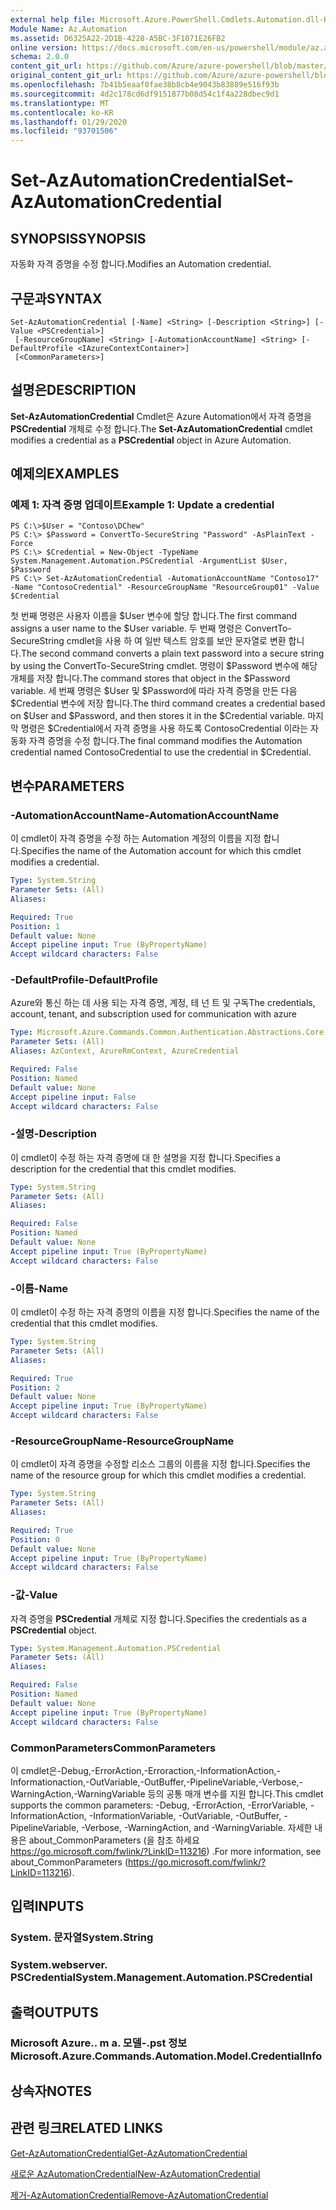 ```yaml
---
external help file: Microsoft.Azure.PowerShell.Cmdlets.Automation.dll-Help.xml
Module Name: Az.Automation
ms.assetid: D6325A22-2D1B-4228-A5BC-3F1071E26FB2
online version: https://docs.microsoft.com/en-us/powershell/module/az.automation/set-azautomationcredential
schema: 2.0.0
content_git_url: https://github.com/Azure/azure-powershell/blob/master/src/Automation/Automation/help/Set-AzAutomationCredential.md
original_content_git_url: https://github.com/Azure/azure-powershell/blob/master/src/Automation/Automation/help/Set-AzAutomationCredential.md
ms.openlocfilehash: 7b41b5eaaf0fae38b8cb4e9043b83889e516f93b
ms.sourcegitcommit: 4d2c178cd6df9151877b08d54c1f4a228dbec9d1
ms.translationtype: MT
ms.contentlocale: ko-KR
ms.lasthandoff: 01/29/2020
ms.locfileid: "93701506"
---
```

# <span data-ttu-id="308bb-101">Set-AzAutomationCredential</span><span class="sxs-lookup"><span data-stu-id="308bb-101">Set-AzAutomationCredential</span></span>

## <span data-ttu-id="308bb-102">SYNOPSIS</span><span class="sxs-lookup"><span data-stu-id="308bb-102">SYNOPSIS</span></span>
<span data-ttu-id="308bb-103">자동화 자격 증명을 수정 합니다.</span><span class="sxs-lookup"><span data-stu-id="308bb-103">Modifies an Automation credential.</span></span>

## <span data-ttu-id="308bb-104">구문과</span><span class="sxs-lookup"><span data-stu-id="308bb-104">SYNTAX</span></span>

```
Set-AzAutomationCredential [-Name] <String> [-Description <String>] [-Value <PSCredential>]
 [-ResourceGroupName] <String> [-AutomationAccountName] <String> [-DefaultProfile <IAzureContextContainer>]
 [<CommonParameters>]
```

## <span data-ttu-id="308bb-105">설명은</span><span class="sxs-lookup"><span data-stu-id="308bb-105">DESCRIPTION</span></span>
<span data-ttu-id="308bb-106">**Set-AzAutomationCredential** Cmdlet은 Azure Automation에서 자격 증명을 **PSCredential** 개체로 수정 합니다.</span><span class="sxs-lookup"><span data-stu-id="308bb-106">The **Set-AzAutomationCredential** cmdlet modifies a credential as a **PSCredential** object in Azure Automation.</span></span>

## <span data-ttu-id="308bb-107">예제의</span><span class="sxs-lookup"><span data-stu-id="308bb-107">EXAMPLES</span></span>

### <span data-ttu-id="308bb-108">예제 1: 자격 증명 업데이트</span><span class="sxs-lookup"><span data-stu-id="308bb-108">Example 1: Update a credential</span></span>
```
PS C:\>$User = "Contoso\DChew"
PS C:\> $Password = ConvertTo-SecureString "Password" -AsPlainText -Force
PS C:\> $Credential = New-Object -TypeName System.Management.Automation.PSCredential -ArgumentList $User, $Password
PS C:\> Set-AzAutomationCredential -AutomationAccountName "Contoso17" -Name "ContosoCredential" -ResourceGroupName "ResourceGroup01" -Value $Credential
```

<span data-ttu-id="308bb-109">첫 번째 명령은 사용자 이름을 $User 변수에 할당 합니다.</span><span class="sxs-lookup"><span data-stu-id="308bb-109">The first command assigns a user name to the $User variable.</span></span>
<span data-ttu-id="308bb-110">두 번째 명령은 ConvertTo-SecureString cmdlet을 사용 하 여 일반 텍스트 암호를 보안 문자열로 변환 합니다.</span><span class="sxs-lookup"><span data-stu-id="308bb-110">The second command converts a plain text password into a secure string by using the ConvertTo-SecureString cmdlet.</span></span>
<span data-ttu-id="308bb-111">명령이 $Password 변수에 해당 개체를 저장 합니다.</span><span class="sxs-lookup"><span data-stu-id="308bb-111">The command stores that object in the $Password variable.</span></span>
<span data-ttu-id="308bb-112">세 번째 명령은 $User 및 $Password에 따라 자격 증명을 만든 다음 $Credential 변수에 저장 합니다.</span><span class="sxs-lookup"><span data-stu-id="308bb-112">The third command creates a credential based on $User and $Password, and then stores it in the $Credential variable.</span></span>
<span data-ttu-id="308bb-113">마지막 명령은 $Credential에서 자격 증명을 사용 하도록 ContosoCredential 이라는 자동화 자격 증명을 수정 합니다.</span><span class="sxs-lookup"><span data-stu-id="308bb-113">The final command modifies the Automation credential named ContosoCredential to use the credential in $Credential.</span></span>

## <span data-ttu-id="308bb-114">변수</span><span class="sxs-lookup"><span data-stu-id="308bb-114">PARAMETERS</span></span>

### <span data-ttu-id="308bb-115">-AutomationAccountName</span><span class="sxs-lookup"><span data-stu-id="308bb-115">-AutomationAccountName</span></span>
<span data-ttu-id="308bb-116">이 cmdlet이 자격 증명을 수정 하는 Automation 계정의 이름을 지정 합니다.</span><span class="sxs-lookup"><span data-stu-id="308bb-116">Specifies the name of the Automation account for which this cmdlet modifies a credential.</span></span>

```yaml
Type: System.String
Parameter Sets: (All)
Aliases:

Required: True
Position: 1
Default value: None
Accept pipeline input: True (ByPropertyName)
Accept wildcard characters: False
```

### <span data-ttu-id="308bb-117">-DefaultProfile</span><span class="sxs-lookup"><span data-stu-id="308bb-117">-DefaultProfile</span></span>
<span data-ttu-id="308bb-118">Azure와 통신 하는 데 사용 되는 자격 증명, 계정, 테 넌 트 및 구독</span><span class="sxs-lookup"><span data-stu-id="308bb-118">The credentials, account, tenant, and subscription used for communication with azure</span></span>

```yaml
Type: Microsoft.Azure.Commands.Common.Authentication.Abstractions.Core.IAzureContextContainer
Parameter Sets: (All)
Aliases: AzContext, AzureRmContext, AzureCredential

Required: False
Position: Named
Default value: None
Accept pipeline input: False
Accept wildcard characters: False
```

### <span data-ttu-id="308bb-119">-설명</span><span class="sxs-lookup"><span data-stu-id="308bb-119">-Description</span></span>
<span data-ttu-id="308bb-120">이 cmdlet이 수정 하는 자격 증명에 대 한 설명을 지정 합니다.</span><span class="sxs-lookup"><span data-stu-id="308bb-120">Specifies a description for the credential that this cmdlet modifies.</span></span>

```yaml
Type: System.String
Parameter Sets: (All)
Aliases:

Required: False
Position: Named
Default value: None
Accept pipeline input: True (ByPropertyName)
Accept wildcard characters: False
```

### <span data-ttu-id="308bb-121">-이름</span><span class="sxs-lookup"><span data-stu-id="308bb-121">-Name</span></span>
<span data-ttu-id="308bb-122">이 cmdlet이 수정 하는 자격 증명의 이름을 지정 합니다.</span><span class="sxs-lookup"><span data-stu-id="308bb-122">Specifies the name of the credential that this cmdlet modifies.</span></span>

```yaml
Type: System.String
Parameter Sets: (All)
Aliases:

Required: True
Position: 2
Default value: None
Accept pipeline input: True (ByPropertyName)
Accept wildcard characters: False
```

### <span data-ttu-id="308bb-123">-ResourceGroupName</span><span class="sxs-lookup"><span data-stu-id="308bb-123">-ResourceGroupName</span></span>
<span data-ttu-id="308bb-124">이 cmdlet이 자격 증명을 수정할 리소스 그룹의 이름을 지정 합니다.</span><span class="sxs-lookup"><span data-stu-id="308bb-124">Specifies the name of the resource group for which this cmdlet modifies a credential.</span></span>

```yaml
Type: System.String
Parameter Sets: (All)
Aliases:

Required: True
Position: 0
Default value: None
Accept pipeline input: True (ByPropertyName)
Accept wildcard characters: False
```

### <span data-ttu-id="308bb-125">-값</span><span class="sxs-lookup"><span data-stu-id="308bb-125">-Value</span></span>
<span data-ttu-id="308bb-126">자격 증명을 **PSCredential** 개체로 지정 합니다.</span><span class="sxs-lookup"><span data-stu-id="308bb-126">Specifies the credentials as a **PSCredential** object.</span></span>

```yaml
Type: System.Management.Automation.PSCredential
Parameter Sets: (All)
Aliases:

Required: False
Position: Named
Default value: None
Accept pipeline input: True (ByPropertyName)
Accept wildcard characters: False
```

### <span data-ttu-id="308bb-127">CommonParameters</span><span class="sxs-lookup"><span data-stu-id="308bb-127">CommonParameters</span></span>
<span data-ttu-id="308bb-128">이 cmdlet은-Debug,-ErrorAction,-Erroraction,-InformationAction,-Informationaction,-OutVariable,-OutBuffer,-PipelineVariable,-Verbose,-WarningAction,-WarningVariable 등의 공통 매개 변수를 지원 합니다.</span><span class="sxs-lookup"><span data-stu-id="308bb-128">This cmdlet supports the common parameters: -Debug, -ErrorAction, -ErrorVariable, -InformationAction, -InformationVariable, -OutVariable, -OutBuffer, -PipelineVariable, -Verbose, -WarningAction, and -WarningVariable.</span></span> <span data-ttu-id="308bb-129">자세한 내용은 about_CommonParameters (을 참조 하세요 https://go.microsoft.com/fwlink/?LinkID=113216) .</span><span class="sxs-lookup"><span data-stu-id="308bb-129">For more information, see about_CommonParameters (https://go.microsoft.com/fwlink/?LinkID=113216).</span></span>

## <span data-ttu-id="308bb-130">입력</span><span class="sxs-lookup"><span data-stu-id="308bb-130">INPUTS</span></span>

### <span data-ttu-id="308bb-131">System. 문자열</span><span class="sxs-lookup"><span data-stu-id="308bb-131">System.String</span></span>

### <span data-ttu-id="308bb-132">System.webserver. PSCredential</span><span class="sxs-lookup"><span data-stu-id="308bb-132">System.Management.Automation.PSCredential</span></span>

## <span data-ttu-id="308bb-133">출력</span><span class="sxs-lookup"><span data-stu-id="308bb-133">OUTPUTS</span></span>

### <span data-ttu-id="308bb-134">Microsoft Azure.. m a. 모델-.pst 정보</span><span class="sxs-lookup"><span data-stu-id="308bb-134">Microsoft.Azure.Commands.Automation.Model.CredentialInfo</span></span>

## <span data-ttu-id="308bb-135">상속자</span><span class="sxs-lookup"><span data-stu-id="308bb-135">NOTES</span></span>

## <span data-ttu-id="308bb-136">관련 링크</span><span class="sxs-lookup"><span data-stu-id="308bb-136">RELATED LINKS</span></span>

[<span data-ttu-id="308bb-137">Get-AzAutomationCredential</span><span class="sxs-lookup"><span data-stu-id="308bb-137">Get-AzAutomationCredential</span></span>](./Get-AzAutomationCredential.md)

[<span data-ttu-id="308bb-138">새로운 AzAutomationCredential</span><span class="sxs-lookup"><span data-stu-id="308bb-138">New-AzAutomationCredential</span></span>](./New-AzAutomationCredential.md)

[<span data-ttu-id="308bb-139">제거-AzAutomationCredential</span><span class="sxs-lookup"><span data-stu-id="308bb-139">Remove-AzAutomationCredential</span></span>](./Remove-AzAutomationCredential.md)


